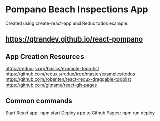 # Pompano Beach Inspections App

Created using create-react-app and Redux todos example.

## https://qtrandev.github.io/react-pompano

## App Creation Resources

https://redux.js.org/basics/example-todo-list  
https://github.com/reduxjs/redux/tree/master/examples/todos  
https://github.com/robenten/react-redux-draggable-todolist  
https://github.com/gitname/react-gh-pages  

## Common commands
Start React app: npm start
Deploy app to Github Pages: npm run deploy  
